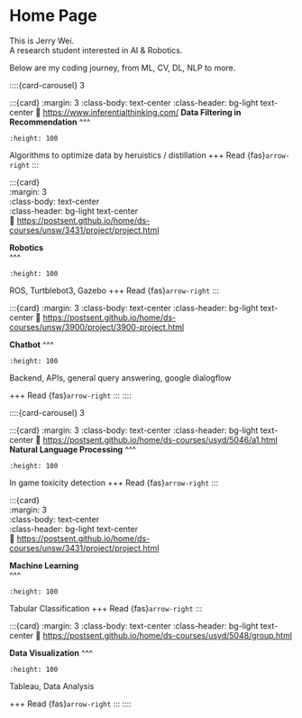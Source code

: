 # Home Page

This is Jerry Wei.   
A research student interested in AI & Robotics.

Below are my coding journey, from ML, CV, DL, NLP to more.

::::{card-carousel} 3

:::{card}
:margin: 3
:class-body: text-center
:class-header: bg-light text-center
:link: https://www.inferentialthinking.com/
**Data Filtering in Recommendation**
^^^
```{image} https://media.licdn.com/dms/image/C5612AQETZulmYBRx6A/article-cover_image-shrink_720_1280/0/1642504478034?e=2147483647&v=beta&t=2Rmr0onfLd0fP0FFervDfyEcLY19txAZQVUitK2t6Bo
:height: 100
```

Algorithms to optimize data by heruistics / distillation
+++
Read {fas}`arrow-right` 
:::  

:::{card}  
:margin: 3  
:class-body: text-center  
:class-header: bg-light text-center  
:link: https://postsent.github.io/home/ds-courses/unsw/3431/project/project.html  

**Robotics**  
^^^  
```{image} https://encrypted-tbn0.gstatic.com/images?q=tbn:ANd9GcSMHwLTudrJS8grEijdLxI-68x_hxETWXHzEg&s  
:height: 100
```

ROS, Turtblebot3, Gazebo
+++
Read {fas}`arrow-right`
:::  

:::{card}
:margin: 3
:class-body: text-center
:class-header: bg-light text-center
:link: https://postsent.github.io/home/ds-courses/unsw/3900/project/3900-project.html

**Chatbot**
^^^
```{image} https://www.hp.com/us-en/shop/app/assets/images/uploads/prod/what-is-a-chatbot-hero1567113994866165.jpg?impolicy=prdimg&imdensity=1&imwidth=1000
:height: 100
```
Backend, APIs, general query answering, google dialogflow

+++
Read {fas}`arrow-right`
:::
::::  












::::{card-carousel} 3

:::{card}
:margin: 3
:class-body: text-center
:class-header: bg-light text-center
:link: https://postsent.github.io/home/ds-courses/usyd/5046/a1.html
**Natural Language Processing**
^^^
```{image} https://miro.medium.com/v2/resize:fit:1040/format:webp/1*NC990qGVdZlsvvOHEy27IQ.png
:height: 100
```

In game toxicity detection
+++
Read {fas}`arrow-right` 
:::  

:::{card}  
:margin: 3  
:class-body: text-center  
:class-header: bg-light text-center  
:link: https://postsent.github.io/home/ds-courses/unsw/3431/project/project.html  

**Machine Learning**  
^^^  
```{image} https://www.wordstream.com/wp-content/uploads/2021/07/machine-learning1-1.png
:height: 100
```

Tabular Classification
+++
Read {fas}`arrow-right`
:::  

:::{card}
:margin: 3
:class-body: text-center
:class-header: bg-light text-center
:link: https://postsent.github.io/home/ds-courses/usyd/5048/group.html

**Data Visualization**
^^^
```{image} https://assets.everspringpartners.com/dims4/default/8331f8a/2147483647/strip/true/crop/620x250+0+0/resize/1240x500!/format/webp/quality/90/?url=http%3A%2F%2Feverspring-brightspot.s3.us-east-1.amazonaws.com%2Fe4%2F2a%2Fe9a3904c4f17a084c100bbbb5eca%2Fdata-visualization-for-accountants-620x250.jpg
:height: 100
```
Tableau, Data Analysis

+++
Read {fas}`arrow-right`
:::
::::  